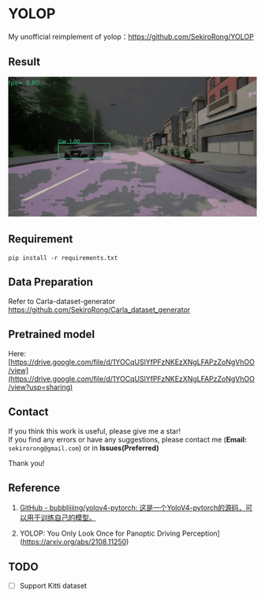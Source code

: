 # YOLOP

My unofficial reimplement of yolop：https://github.com/SekiroRong/YOLOP

## Result

![output.gif](output.gif)

## Requirement

```
pip install -r requirements.txt
```

## Data Preparation

Refer to Carla-dataset-generator https://github.com/SekiroRong/Carla_dataset_generator

## Pretrained model
Here:
[https://drive.google.com/file/d/1YOCqUSlYfPFzNKEzXNgLFAPzZoNgVhOO/view](https://drive.google.com/file/d/1YOCqUSlYfPFzNKEzXNgLFAPzZoNgVhOO/view?usp=sharing)

## Contact

If you think this work is useful, please give me a star!  
If you find any errors or have any suggestions, please contact me (**Email:** `sekirorong@gmail.com`) or in **Issues(Preferred)**

Thank you!

## Reference

1. [GitHub - bubbliiiing/yolov4-pytorch: 这是一个YoloV4-pytorch的源码，可以用于训练自己的模型。](https://github.com/bubbliiiing/yolov4-pytorch)

2. YOLOP: You Only Look Once for Panoptic Driving Perception](https://arxiv.org/abs/2108.11250)

## TODO

- [ ] Support Kitti dataset
